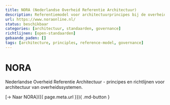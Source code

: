 ```yaml
---
title: NORA (Nederlandse Overheid Referentie Architectuur)
description: Referentiemodel voor architectuurprincipes bij de overheid
url: https://www.noraonline.nl/
status: beschikbaar
categories: [architectuur, standaarden, governance]
richtlijnen: [open-standaarden]
gebaande_paden: []
tags: [architecture, principles, reference-model, governance]
---
```


# NORA

Nederlandse Overheid Referentie Architectuur - principes en richtlijnen voor architectuur van overheidssystemen.

[→ Naar NORA]({{ page.meta.url }}){ .md-button }
